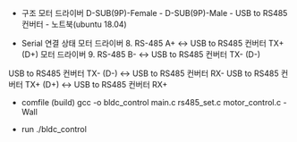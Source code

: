 - 구조
모터 드라이버 D-SUB(9P)-Female - D-SUB(9P)-Male - USB to RS485 컨버터 - 노트북(ubuntu 18.04)

- Serial 연결 상태
모터 드라이버 8. RS-485 A+ ↔ USB to RS485 컨버터 TX+ (D+)
모터 드라이버 9. RS-485 B- ↔ USB to RS485 컨버터 TX- (D-)

USB to RS485 컨버터 TX- (D-) ↔ USB to RS485 컨버터 RX-
USB to RS485 컨버터 TX+ (D+) ↔ USB to RS485 컨버터 RX+

- comfile (build)
gcc -o bldc_control main.c rs485_set.c motor_control.c -Wall

- run
./bldc_control
